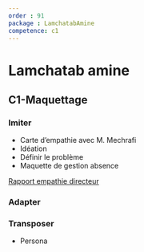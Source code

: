 ```yaml
---
order : 91
package : LamchatabAmine
competence: c1
---
```


# Lamchatab amine

## C1-Maquettage

### Imiter

- Carte d’empathie avec  M. Mechrafi
- Idéation
- Définir le problème
- Maquette de gestion absence

[Rapport empathie directeur](https://solicoders.github.io/gestion-personnels/empathie-directeur/rapport.html)

### Adapter

### Transposer

- Persona
